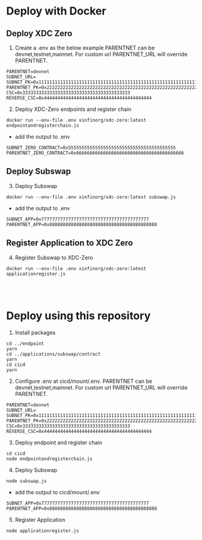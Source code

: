 # Deploy with Docker
## Deploy XDC Zero
1. Create a .env as the below example PARENTNET can be devnet,testnet,mainnet. For custom url PARENTNET_URL will override PARENTNET.
```
PARENTNET=devnet
SUBNET_URL=
SUBNET_PK=0x1111111111111111111111111111111111111111111111111111111111111111
PARENTNET_PK=0x2222222222222222222222222222222222222222222222222222222222222222
CSC=0x3333333333333333333333333333333333333333
REVERSE_CSC=0x4444444444444444444444444444444444444444
```

2. Deploy XDC-Zero endpoints and register chain
```
docker run --env-file .env xinfinorg/xdc-zero:latest endpointandregisterchain.js
```

- add the output to .env
```
SUBNET_ZERO_CONTRACT=0x5555555555555555555555555555555555555555
PARENTNET_ZERO_CONTRACT=0x6666666666666666666666666666666666666666
```

## Deploy Subswap
3. Deploy Subswap
```
docker run --env-file .env xinfinorg/xdc-zero:latest subswap.js
```
- add the output to .env
```
SUBNET_APP=0x7777777777777777777777777777777777777777
PARENTNET_APP=0x8888888888888888888888888888888888888888
```


## Register Application to XDC Zero
4. Register Subswap to XDC-Zero
```
docker run --env-file .env xinfinorg/xdc-zero:latest applicationregister.js
```

<br/>
<br/>

# Deploy using this repository

1. Install packages
```
cd ../endpoint
yarn
cd ../applications/subswap/contract
yarn
cd cicd
yarn
```

2. Configure .env at cicd/mount/.env. PARENTNET can be devnet,testnet,mainnet. For custom url PARENTNET_URL will override PARENTNET.
```
PARENTNET=devnet
SUBNET_URL=
SUBNET_PK=0x1111111111111111111111111111111111111111111111111111111111111111
PARENTNET_PK=0x2222222222222222222222222222222222222222222222222222222222222222
CSC=0x3333333333333333333333333333333333333333
REVERSE_CSC=0x4444444444444444444444444444444444444444
```

3. Deploy endpoint and register chain
```
cd cicd
node endpointandregisterchain.js
```

4. Deploy Subswap
```
node subswap.js
```
- add the output to cicd/mount/.env
```
SUBNET_APP=0x7777777777777777777777777777777777777777
PARENTNET_APP=0x8888888888888888888888888888888888888888
```


5. Register Application
```
node applicationregister.js
```

